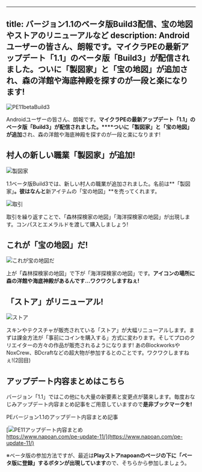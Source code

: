 
---
title: バージョン1.1のベータ版Build3配信、宝の地図やストアのリニューアルなど
description: Androidユーザーの皆さん、朗報です。マイクラPEの最新アップデート「1.1」のベータ版「Build3」が配信されました。ついに「製図家」と「宝の地図」が追加され、森の洋館や海底神殿を探すのが一段と楽になります!
---

![PE11betaBuild3](https://cdn-ak.f.st-hatena.com/images/fotolife/s/sasigume/20210208/20210208110501.png)

Androidユーザーの皆さん、朗報です。**マイクラPEの最新アップデート「1.1」のベータ版「Build3」が配信されました。****ついに「製図家」と「宝の地図」が追加**され、森の洋館や海底神殿を探すのが一段と楽になります!

## 村人の新しい職業「製図家」が追加!

![製図家](https://cdn-ak.f.st-hatena.com/images/fotolife/s/sasigume/20210208/20210208122618.png)

1.1ベータ版Build3では、新しい村人の職業が追加されました。名前は**「製図家」**。彼はなんと**新アイテムの「宝の地図」**を売ってくれます。

![取引](https://res.cloudinary.com/napoan-com/image/upload/w_650,c_limit,f_auto,q_auto/v1578371899/bandicam-2017-04-14-20-52-16-853_cdcunm.png)

取引を繰り返すことで、「森林探検家の地図」「海洋探検家の地図」が出現します。コンパスとエメラルドを渡して購入しましょう!

## これが「宝の地図」だ!

![これが宝の地図だ](https://res.cloudinary.com/napoan-com/image/upload/w_650,c_limit,f_auto,q_auto/v1578371898/bandicam-2017-04-14-20-52-58-548-1_bpmzfd.png)

上が「森林探検家の地図」で下が「海洋探検家の地図」です。**アイコンの場所に森の洋館や海底神殿があるんです…ワクワクしますねぇ!**

## 「ストア」がリニューアル!

![ストア](https://res.cloudinary.com/napoan-com/image/upload/w_650,c_limit,f_auto,q_auto/v1578371896/bandicam-2017-04-14-22-13-02-037-1_fyxh1c.png)

スキンやテクスチャが販売されている「ストア」が大幅リニューアルします。まずは課金方法が「事前にコインを購入する」方式に変わります。そしてプロのクリエイターの方々の作品が販売されるようになります! あのBlockworksやNoxCrew、BDcraftなどの超大物が参加するとのことです。ワクワクしますねぇ!(2回目)

## アップデート内容まとめはこちら

バージョン「1.1」ではこの他にも大量の新要素と変更点が襲来します。毎度おなじみアップデート内容まとめ記事をご用意していますので**是非ブックマークを!**

PEバージョン1.1のアップデート内容まとめ記事

[![PE11アップデート内容まとめ](https://res.cloudinary.com/napoan-com/image/upload/w_650,c_limit,f_auto,q_auto/v1578371959/cea9fa81cd0d77d260e1d2adcf98191c_pvxg7b.png)  
https://www.napoan.com/pe-update-11/](https://www.napoan.com/pe-update-11/)

※ベータ版の参加方法ですが、最近は**Playストアnapoanのページの下に「ベータ版に登録」するボタンが出現しています**ので、そちらから参加しましょう。
